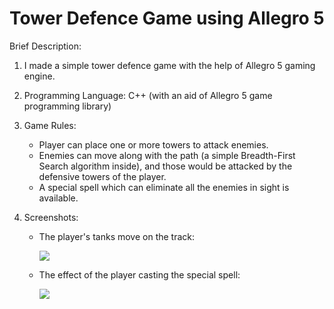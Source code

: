 # Tower Defence Game using Allegro 5

Brief Description:
1. I made a simple tower defence game with the help of Allegro 5 gaming engine.
2. Programming Language: C++ (with an aid of Allegro 5 game programming library)
3. Game Rules:

   - Player can place one or more towers to attack enemies.
   - Enemies can move along with the path (a simple Breadth-First Search algorithm inside), and those would be attacked by the defensive towers of the player.
   - A special spell which can eliminate all the enemies in sight is available.

3. Screenshots: 
   
   - The player's tanks move on the track:
   
      <kbd><img src="https://github.com/open-minded13/2019_Tower_Defence_Game_using_Allegro_5/assets/52095472/0a3644b2-af6c-4663-ae38-e463ed677780.png"/></kbd>
   
   - The effect of the player casting the special spell:
   
      <kbd><img src="https://github.com/open-minded13/2019_Tower_Defence_Game_using_Allegro_5/assets/52095472/0a271236-c141-4bcc-89c7-ea7a80ef87e2.png"/></kbd>
